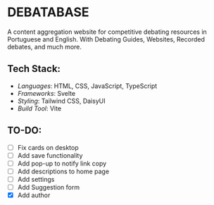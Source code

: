 # DEBATABASE

A content aggregation website for competitive debating resources in Portuguese and English.
With Debating Guides, Websites, Recorded debates, and much more.

## Tech Stack:
* *Languages*: HTML, CSS, JavaScript, TypeScript
* *Frameworks*: Svelte
* *Styling*: Tailwind CSS, DaisyUI
* *Build Tool*: Vite

## TO-DO:
- [ ] Fix cards on desktop
- [ ] Add save functionality
- [ ] Add pop-up to notify link copy
- [ ] Add descriptions to home page
- [ ] Add settings
- [ ] Add Suggestion form
- [X] Add author